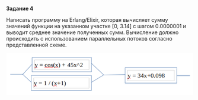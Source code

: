 **Задание 4**

Написать программу на Erlang/Elixir, которая вычисляет сумму значений функции на указанном участке [0, 3.14] с шагом 0.0000001 и выводит среднее значение полученных сумм. Вычисление должно происходить с использованием параллельных потоков согласно представленной схеме.

![img.png](img.png)